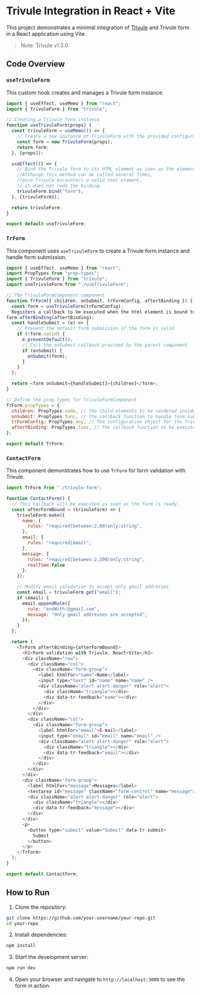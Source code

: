 # Trivule Integration in React + Vite

This project demonstrates a minimal integration of [Trivule](https://github.com/trivule/trivule) and Trivule form in a React application using Vite.
> Note: Trivule v1.3.0 

## Code Overview

### `useTrivuleForm`

This custom hook creates and manages a Trivule form instance.

```javascript
import { useEffect, useMemo } from "react";
import { TrivuleForm } from "trivule";

// Creating a Trivule form instance
function useTrivuleForm(props) {
  const trivuleForm = useMemo(() => {
    // Create a new instance of TrivuleForm with the provided configuration
    const form = new TrivuleForm(props);
    return form;
  }, [props]);

  useEffect(() => {
    // Bind the Trivule form to its HTML element as soon as the element is ready
    //Although this method can be called several times, 
    //once Trivule encounters a valid html element,
    // it does not redo the binding.
    trivuleForm.bind("form");
  }, [trivuleForm]);

  return trivuleForm;
}

export default useTrivuleForm;
```

### `TrForm`

This component uses `useTrivuleForm` to create a Trivule form instance and handle form submission.

```javascript
import { useEffect, useMemo } from "react";
import PropTypes from "prop-types";
import { TrivuleForm } from "trivule";
import useTrivuleForm from "./useTrivuleForm";

// The TrivuleFormComponent component
function TrForm({ children, onSubmit, trFormConfig, aftertBinding }) {
  const form = useTrivuleForm(trFormConfig);
  Registers a callback to be executed when the html element is bound to Trivule. For example, field validation
form.afterBinding(aftertBinding);
  const handleSubmit = (e) => {
    // Prevent the default form submission if the form is valid
    if (!form.valid) {
      e.preventDefault();
      // Call the onSubmit callback provided by the parent component
      if (onSubmit) {
        onSubmit(form);
      }
    }
  };

  return <form onSubmit={handleSubmit}>{children}</form>;
}

// Define the prop types for TrivuleFormComponent
TrForm.propTypes = {
  children: PropTypes.node, // The child elements to be rendered inside the form
  onSubmit: PropTypes.func, // The callback function to handle form submission
  trFormConfig: PropTypes.any, // The configuration object for the Trivule form
  aftertBinding: PropTypes.func, // The callback function to be executed after the form is bound
};

export default TrForm;
```

### `ContactForm`

This component demonstrates how to use `TrForm` for form validation with Trivule.

```javascript
import TrForm from "./trivule-form";

function ContactForm() {
  // This callback will be executed as soon as the form is ready.
  const afterFormBound = (trivuleForm) => {
    trivuleForm.make({
      name: {
        rules: "required|between:2,80|only:string",
      },
      email: {
        rules: "required|email",
      },
      message: {
        rules: "required|between:2,200|only:string",
        realTime:false
      },
    });

    // Modify email validation to accept only gmail addresses
    const email = trivuleForm.get("email");
    if (email) {
      email.appendRule({
        rule: "endWith:@gmail.com",
        message: "Only gmail addresses are accepted",
      });
    }
  };

  return (
    <TrForm aftertBinding={afterFormBound}>
      <h1>Form validation with Trivule, React+Vite</h1>
      <div className="row">
        <div className="col">
          <div className="form-group">
            <label htmlFor="name">Name</label>
            <input type="text" id="name" name="name" />
            <div className="alert alert-danger" role="alert">
              <div className="triangle"></div>
              <div data-tr-feedback="name"></div>
            </div>
          </div>
        </div>
        <div className="col">
          <div className="form-group">
            <label htmlFor="email">E-mail</label>
            <input type="email" id="email" name="email" />
            <div className="alert alert-danger" role="alert">
              <div className="triangle"></div>
              <div data-tr-feedback="email"></div>
            </div>
          </div>
        </div>
      </div>
      <div className="form-group">
        <label htmlFor="message">Messages</label>
        <textarea id="message" className="form-control" name="message"></textarea>
        <div className="alert alert-danger" role="alert">
          <div className="triangle"></div>
          <div data-tr-feedback="message"></div>
        </div>
      </div>
      <p>
        <button type="submit" value="Submit" data-tr-submit>
          Submit
        </button>
      </p>
    </TrForm>
  );
}

export default ContactForm;
```

## How to Run

1. Clone the repository:

```bash
git clone https://github.com/your-username/your-repo.git
cd your-repo
```

2. Install dependencies:

```bash
npm install
```

3. Start the development server:

```bash
npm run dev
```

4. Open your browser and navigate to `http://localhost:3000` to see the form in action.
